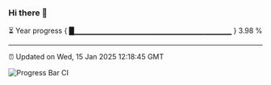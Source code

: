 ### Hi there 👋

⏳ Year progress { █▁▁▁▁▁▁▁▁▁▁▁▁▁▁▁▁▁▁▁▁▁▁▁▁▁▁▁▁▁ } 3.98 %

---

⏰ Updated on Wed, 15 Jan 2025 12:18:45 GMT

![Progress Bar CI](https://github.com/Shyam-Makwana/GitHub-Actions-Demo/workflows/Progress%20Bar%20CI/badge.svg)
